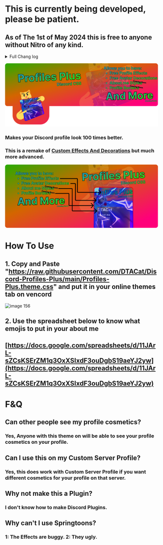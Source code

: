 # This is currently being developed, please be patient.

## As of The 1st of May 2024 this is free to anyone without Nitro of any kind.

<details>

<summary>Full Chang log</summary>

- Added Lo-fi Vibe Collectibles

- You can now Equip Avatar Decrations, Profile Effects, About Me Styles and Profile Borders with Discord official emojis. Meaning you no longer require Nitro of any kind to use Profiles Plus.

- You can now see the Avatar Decorations of users who don't have a Profiles Plus Avatar Decoration equipped.

</details>

![PplusSoon2](https://raw.githubusercontent.com/DTACat/Discord-Profiles-Plus/main/Assets/PplusSoon2.png)

### Makes your Discord profile look 100 times better.

### This is a remake of [Custom Effects And Decorations](https://github.com/DTACat/Custom-Effects-And-Decorations-Discord-Theme) but much more advanced.

![PplusSoon3B](https://raw.githubusercontent.com/DTACat/Discord-Profiles-Plus/main/Assets/PplusSoon3B.png)

# How To Use

## 1. Copy and Paste "https://raw.githubusercontent.com/DTACat/Discord-Profiles-Plus/main/Profiles-Plus.theme.css" and put it in your online themes tab on vencord

![image 156](https://github.com/DTACat/Discord-Profiles-Plus/assets/141873540/24a162cb-bc46-4bf0-8dbc-1d46988e64de)

## 2. Use the spreadsheet below to know what emojis to put in your about me

## [https://docs.google.com/spreadsheets/d/11JArL-sZCsKSErZM1q3OxXSIxdF3ouDgbS19aeYJ2yw](https://docs.google.com/spreadsheets/d/11JArL-sZCsKSErZM1q3OxXSIxdF3ouDgbS19aeYJ2yw)

# F&Q

## Can other people see my profile cosmetics?

### Yes, Anyone with this theme on will be able to see your profile cosmetics on your profile.

## Can I use this on my Custom Server Profile?

### Yes, this does work with Custom Server Profile if you want different cosmetics for your profile on that server.

## Why not make this a Plugin?

### I don't know how to make Discord Plugins.

## Why can't I use Springtoons?

### 1: The Effects are buggy. 2: They ugly.
